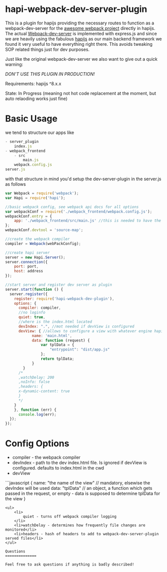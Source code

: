 hapi-webpack-dev-server-plugin
==============================

This is a plugin for hapijs providing the necessary routes to function as a webpack-dev-server for the [awesome webpack project](http://webpack.github.io/) directly in hapijs. The actual [Webpack-dev-server](https://github.com/webpack/webpack-dev-server) is implemented with express.js and since we are heavily using the fabulous [hapijs](http://hapijs.com/) as our main backend framework we found it very useful to have everything right there. This avoids tweaking SOP related things just for dev purposes.

Just like the original webpack-dev-server we also want to give out a quick warning: 

*DON'T USE THIS PLUGIN IN PRODUCTION!*

Requirements: hapijs ^8.x.x

State: In Progress (meaning not hot code replacement at the moment, but auto relaoding works just fine)

Basic Usage
=====

we tend to structure our apps like
```javascript
- server_plugin
    index.js
- webpack_frontend
    - src
        main.js
    webpack.config.js
server.js
```

with that structure in mind you'd setup the dev-server-plugin in the server.js as follows

```javascript
var Webpack = require('webpack');
var Hapi = require('hapi');

//basic webpack config, see webpack api docs for all options
var webpackConf = require('./webpack_frontend/webpack.config.js');
webpackConf.entry = {
    app: './webpack_frontend/src/main.js' //this is needed to have the correct relative paths for the webpack compiler which now runs from the base dir rather than from webpack_frontend
};
webpackConf.devtool = 'source-map';

//create the webpack compiler
compiler = Webpack(webPackConfig);

//create hapi server
server = new Hapi.Server();
server.connection({
	port: port,
	host: address
});

//start server and register dev server as plugin
server.start(function () {
  server.register({
    register: require('hapi-webpack-dev-plugin'),
    options: {
      compiler: compiler,
      //no loginfo
      quiet: true,
      //where is the index.html located
      devIndex: ".", //mot needed if devView is configured
      devView: { //allows to configure a view with whatever engine hapi has been configured to induce e.e. session information on startup
            name: 'main.html',
            data: function (request) {
                var tplData = {
                    "entrypoint": "dist/app.js"
                };
                return tplData;
            }
        }
      /*
      ,watchDelay: 200
      ,noInfo: false
      ,headers: {
      x-dynamic-content: true
      }
      */
    }
    }, function (err) {
      console.log(err);
  });
});

```

Config Options
==============

<ul>
	<li>compiler - the webpack compiler</li>
	<li>devIndex - path to the dev index.html file. Is ignored if devView is configured. defaults to index.html in the cwd</li>
	<li>devView</li>
</ul>
```javascript
{
	name: "the name of the view" // mandatory, elsewise the devIndex will be used
	data: "tplData" // an object, a function which gets passed in the request, or empty - data is supposed to determine tplData for the view
}

```
<ul>
	<li>
		quiet - turns off webpack compiler logging
	</li>
	<li>watchDelay - determines how frequently file changes are monitored</li>
	<li>headers - hash of headers to add to webpack-dev-server-plugin served files</li>
</ul>

Questions
==============

Feel free to ask questions if anything is badly described!


